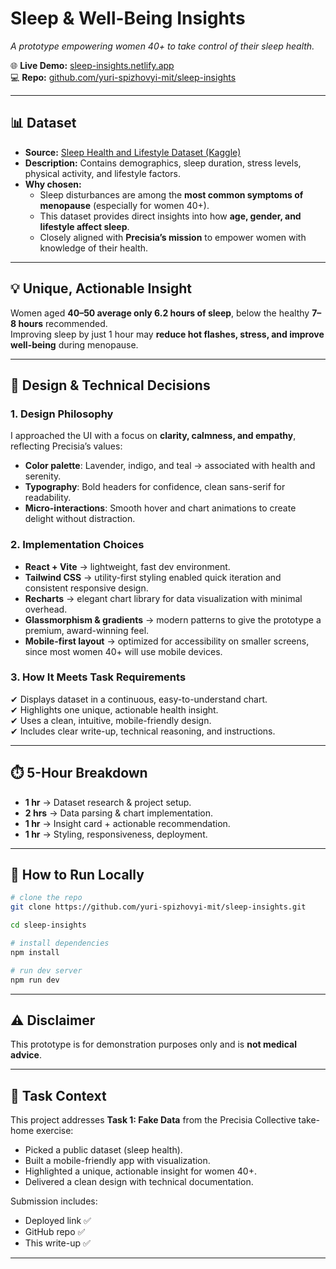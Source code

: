 # Sleep & Well-Being Insights

_A prototype empowering women 40+ to take control of their sleep health._

🌐 **Live Demo:** [sleep-insights.netlify.app](https://sleep-insights.netlify.app/)  
💻 **Repo:** [github.com/yuri-spizhovyi-mit/sleep-insights](https://github.com/yuri-spizhovyi-mit/sleep-insights)

---

## 📊 Dataset

- **Source:** [Sleep Health and Lifestyle Dataset (Kaggle)](https://www.kaggle.com/datasets/uom190346a/sleep-health-and-lifestyle-dataset)
- **Description:** Contains demographics, sleep duration, stress levels, physical activity, and lifestyle factors.
- **Why chosen:**
  - Sleep disturbances are among the **most common symptoms of menopause** (especially for women 40+).
  - This dataset provides direct insights into how **age, gender, and lifestyle affect sleep**.
  - Closely aligned with **Precisia’s mission** to empower women with knowledge of their health.

---

## 💡 Unique, Actionable Insight

Women aged **40–50 average only 6.2 hours of sleep**, below the healthy **7–8 hours** recommended.  
Improving sleep by just 1 hour may **reduce hot flashes, stress, and improve well-being** during menopause.

---

## 🎨 Design & Technical Decisions

### 1. **Design Philosophy**

I approached the UI with a focus on **clarity, calmness, and empathy**, reflecting Precisia’s values:

- **Color palette**: Lavender, indigo, and teal → associated with health and serenity.
- **Typography**: Bold headers for confidence, clean sans-serif for readability.
- **Micro-interactions**: Smooth hover and chart animations to create delight without distraction.

### 2. **Implementation Choices**

- **React + Vite** → lightweight, fast dev environment.
- **Tailwind CSS** → utility-first styling enabled quick iteration and consistent responsive design.
- **Recharts** → elegant chart library for data visualization with minimal overhead.
- **Glassmorphism & gradients** → modern patterns to give the prototype a premium, award-winning feel.
- **Mobile-first layout** → optimized for accessibility on smaller screens, since most women 40+ will use mobile devices.

### 3. **How It Meets Task Requirements**

✔ Displays dataset in a continuous, easy-to-understand chart.  
✔ Highlights one unique, actionable health insight.  
✔ Uses a clean, intuitive, mobile-friendly design.  
✔ Includes clear write-up, technical reasoning, and instructions.

---

## ⏱️ 5-Hour Breakdown

- **1 hr** → Dataset research & project setup.
- **2 hrs** → Data parsing & chart implementation.
- **1 hr** → Insight card + actionable recommendation.
- **1 hr** → Styling, responsiveness, deployment.

---

## 🚀 How to Run Locally

```bash
# clone the repo
git clone https://github.com/yuri-spizhovyi-mit/sleep-insights.git

cd sleep-insights

# install dependencies
npm install

# run dev server
npm run dev
```

---

## ⚠️ Disclaimer

This prototype is for demonstration purposes only and is **not medical advice**.

---

## 📌 Task Context

This project addresses **Task 1: Fake Data** from the Precisia Collective take-home exercise:

- Picked a public dataset (sleep health).
- Built a mobile-friendly app with visualization.
- Highlighted a unique, actionable insight for women 40+.
- Delivered a clean design with technical documentation.

Submission includes:

- Deployed link ✅
- GitHub repo ✅
- This write-up ✅

---
